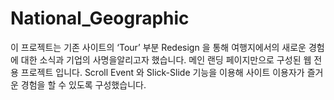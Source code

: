 # National_Geographic

이 프로젝트는 기존 사이트의 ‘Tour’ 부분 Redesign 을 통해 여행지에서의 새로운 경험에 대한 소식과 기업의 사명을알리고자 했습니다. 메인 랜딩 페이지만으로 구성된 웹 전용 프로젝트 입니다. Scroll Event 와 Slick-Slide 기능을 이용해 사이트 이용자가 즐거운 경험을 할 수 있도록 구성했습니다.
